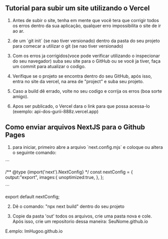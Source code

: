 ## Tutorial para subir um site utilizando o Vercel


1. Antes de subir o site, tenha em mente que você tera que corrigir todos os erros dentro da sua aplicação, qualquer erro impossibilita o site de ir ao ar.


2. de um ´git init´ (se nao tiver versionado) dentro da pasta do seu projeto para comecar a utilizar o git (se nao tiver versionado)


3. Com os erros ja corrigidos(voce pode verificar utilizando o inspecionar do seu navegador) suba seu site para o GitHub ou se você ja tiver, faça um commit para atualizar o codigo.


4. Verifique se o projeto se encontra dentro do seu GitHub, após isso, entra no site da vercel, na area de "project" e suba seu projeto.


5. Caso a build dê errado, volte no seu codigo e corrija os erros (boa sorte amigo).


6. Apos ser publicado, o Vercel dara o link para que possa acessa-lo (exemplo: api-dos-gurii-888z.vercel.app)




## Como enviar arquivos NextJS para o Github Pages 



1. para iniciar, primeiro abre a arquivo ´next.config.mjs´ e coloque ou altera o seguinte comando: 


´´´

/** @type {import('next').NextConfig} */
const nextConfig = {
    output:"export",
    images:{
        unoptimized:true,
    },
};

´´´

export default nextConfig;

2. Dê o comando: "npx next build" dentro do seu projeto

3. Copie da pasta 'out' todos os arquivos, crie uma pasta nova e cole. Após isso, crie um repositorio dessa maneira: SeuNome.github.io

E.emplo: ImHugoo.github.io




